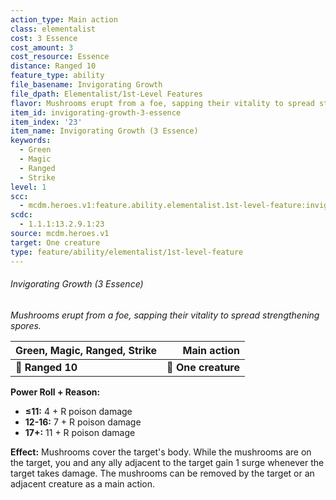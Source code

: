 ```yaml
---
action_type: Main action
class: elementalist
cost: 3 Essence
cost_amount: 3
cost_resource: Essence
distance: Ranged 10
feature_type: ability
file_basename: Invigorating Growth
file_dpath: Elementalist/1st-Level Features
flavor: Mushrooms erupt from a foe, sapping their vitality to spread strengthening spores.
item_id: invigorating-growth-3-essence
item_index: '23'
item_name: Invigorating Growth (3 Essence)
keywords:
  - Green
  - Magic
  - Ranged
  - Strike
level: 1
scc:
  - mcdm.heroes.v1:feature.ability.elementalist.1st-level-feature:invigorating-growth-3-essence
scdc:
  - 1.1.1:13.2.9.1:23
source: mcdm.heroes.v1
target: One creature
type: feature/ability/elementalist/1st-level-feature
---
```


###### Invigorating Growth (3 Essence)

*Mushrooms erupt from a foe, sapping their vitality to spread strengthening spores.*

| **Green, Magic, Ranged, Strike** |     **Main action** |
| -------------------------------- | ------------------: |
| **📏 Ranged 10**                 | **🎯 One creature** |

**Power Roll + Reason:**

- **≤11:** 4 + R poison damage
- **12-16:** 7 + R poison damage
- **17+:** 11 + R poison damage

**Effect:** Mushrooms cover the target's body. While the mushrooms are on the target, you and any ally adjacent to the target gain 1 surge whenever the target takes damage. The mushrooms can be removed by the target or an adjacent creature as a main action.
